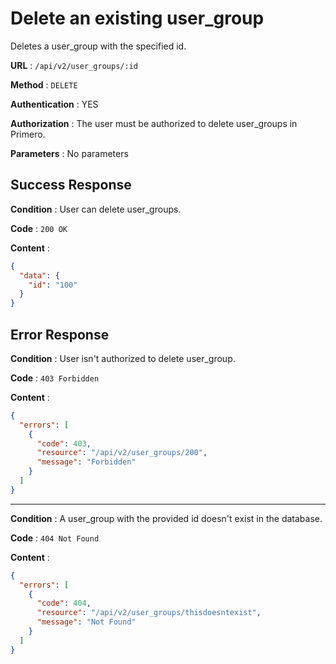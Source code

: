<!-- Copyright (c) 2014 - 2023 UNICEF. All rights reserved. -->

# Delete an existing user_group

Deletes a user_group with the specified id.

**URL** : `/api/v2/user_groups/:id`

**Method** : `DELETE`

**Authentication** : YES

**Authorization** : The user must be authorized to delete user_groups in Primero.

**Parameters** : No parameters

## Success Response

**Condition** : User can delete user_groups.

**Code** : `200 OK`

**Content** :

```json
{
  "data": {
    "id": "100"
  }
}
```

## Error Response

**Condition** : User isn't authorized to delete user_group.

**Code** : `403 Forbidden`

**Content** :

```json
{
  "errors": [
    {
      "code": 403,
      "resource": "/api/v2/user_groups/200",
      "message": "Forbidden"
    }
  ]
}
```

---

**Condition** : A user_group with the provided id doesn't exist in the database.

**Code** : `404 Not Found`

**Content** :

```json
{
  "errors": [
    {
      "code": 404,
      "resource": "/api/v2/user_groups/thisdoesntexist",
      "message": "Not Found"
    }
  ]
}
```